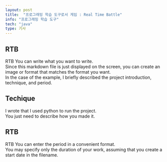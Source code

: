 ```yaml
---
layout: post
title:  "프로그래밍 학습 도구로서 게임 : Real Time Battle"
info: "프로그래밍 학습 도구"
tech: "java"
type: 기사
---
```


## RTB
RTB
You can write what you want to write.  
Since this markdown file is just displayed on the screen, you can create an image or format that matches the format you want.  
In the case of the example, I briefly described the project introduction, technique, and period.  


## Techique
I wrote that I used python to run the project.  
You just need to describe how you made it.  


## RTB
RTB 
You can enter the period in a convenient format.   
You may specify only the duration of your work, assuming that you create a start date in the filename.  
